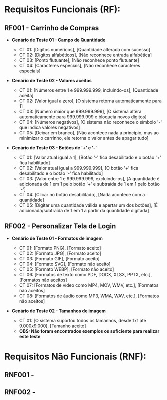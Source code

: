 # Requisitos Funcionais (RF):

## RF001 - Carrinho de Compras
- **Cenário de Teste 01 - Campo de Quantidade**
  - CT 01: [Dígitos numéricos], [Quantidade alterada com sucesso]
  - CT 02: [Dígitos alfabéticos], [Não reconhece entrada alfabética]
  - CT 03: [Ponto flutuante], [Não reconhece ponto flutuante]
  - CT 04: [Caracteres especiais], [Não reconhece caracteres especiais]

- **Cenário de Teste 02 - Valores aceitos**
  - CT 01: [Números entre 1 e 999.999.999, incluindo-os], [Quantidade aceita]
  - CT 02: [Valor igual a zero], [O sistema retorna automaticamente para 1]
  - CT 03: [Número maior que 999.999.999], [O sistema altera automaticamente para 999.999.999 e bloqueia novos dígitos]
  - CT 04: [Números negativos], [O sistema não reconhece o símbolo '-' que indica valores negativos]
  - CT 05: [Deixar em branco], [Não acontece nada a princípio, mas ao minimizar o carrinho, ele retorna o valor antes de apagar tudo]

- **Cenário de Teste 03 - Botões de '+' e '-'**
  - CT 01: [Valor atual igual a 1], [Botão '-' fica desabilitado e o botão '+' fica habilitado]
  - CT 02: [Valor atual igual a 999.999.999], [O botão '+' fica desabilitado e o botão '-' fica habilitado]
  - CT 03: [Valor entre 1 e 999.999.999, excluindo-os], [A quantidade é adicionada de 1 em 1 pelo botão '+' e subtraída de 1 em 1 pelo botão '-']
  - CT 04: [Clicar no botão desabilitado], [Nada acontece com a quantidade]
  - CT 05: [Digitar uma quantidade válida e apertar um dos botões], [É adicionada/subtraída de 1 em 1 a partir da quantidade digitada]

## RF002 - Personalizar Tela de Login
- **Cenário de Teste 01 - Formatos de imagem**
  - CT 01: [Formato PNG], [Formato aceito]
  - CT 02: [Formato JPG], [Formato aceito]
  - CT 03: [Formato GIF], [Formato aceito]
  - CT 04: [Formato SVG], [Formato não aceito]
  - CT 05: [Formato WEBP], [Formato não aceito]
  - CT 06: [Formatos de texto como PDF, DOCX, XLSX, PPTX, etc.], [Formatos não aceitos]
  - CT 07: [Formatos de vídeo como MP4, MOV, WMV, etc.], [Formatos não aceitos]
  - CT 08: [Formatos de áudio como MP3, WMA, WAV, etc.], [Formatos não aceitos]

- **Cenário de Teste 02 - Tamanhos de imagem**
  - CT 01: [O sistema suportou todos os tamanhos, desde 1x1 até 9.000x9.000], [Tamanho aceito]
  - **OBS: Não foram encontrados exemplos os suficiente para realizar este teste** 


# Requisitos Não Funcionais (RNF):

## RNF001 - 

## RNF002 - 
